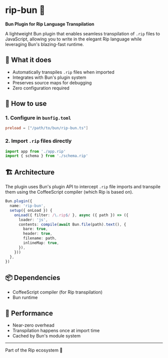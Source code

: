 # rip-bun 🚀

**Bun Plugin for Rip Language Transpilation**

A lightweight Bun plugin that enables seamless transpilation of `.rip` files to JavaScript, allowing you to write in the elegant Rip language while leveraging Bun's blazing-fast runtime.

## 🎯 What it does

- Automatically transpiles `.rip` files when imported
- Integrates with Bun's plugin system
- Preserves source maps for debugging
- Zero configuration required

## 🔧 How to use

### 1. Configure in `bunfig.toml`

```toml
preload = ["/path/to/bun/rip-bun.ts"]
```

### 2. Import `.rip` files directly

```javascript
import app from './app.rip'
import { schema } from './schema.rip'
```

## 🏗️ Architecture

The plugin uses Bun's plugin API to intercept `.rip` file imports and transpile them using the CoffeeScript compiler (which Rip is based on).

```typescript
Bun.plugin({
  name: 'rip-bun',
  setup({ onLoad }) {
    onLoad({ filter: /\.rip$/ }, async ({ path }) => ({
      loader: 'js',
      contents: compile(await Bun.file(path).text(), {
        bare: true,
        header: true,
        filename: path,
        inlineMap: true,
      }),
    }))
  },
})
```

## 📦 Dependencies

- CoffeeScript compiler (for Rip transpilation)
- Bun runtime

## 🚀 Performance

- Near-zero overhead
- Transpilation happens once at import time
- Cached by Bun's module system

---

Part of the Rip ecosystem 🌟